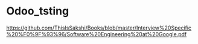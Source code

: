 # Odoo_tsting
https://github.com/ThisIsSakshi/Books/blob/master/Interview%20Specific%20%F0%9F%93%96/Software%20Engineering%20at%20Google.pdf
